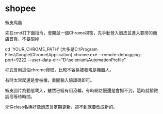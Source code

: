 # shopee
蝦皮爬蟲

先在cmd打下面指令，會開啟一個Chrome視窗，先手動登入蝦皮並進入要爬的商店首頁，不要關掉

cd 'YOUR_CHROME_PATH' (大多是C:\Program Files\Google\Chrome\Application)
chrome.exe --remote-debugging-port=9222 --user-data-dir="D:\selenium\AutomationProfile"

程式會用這個chrome爬取，比較不容易被發現是機器人。

有時太常爬還是會被擋，重開輸入驗證碼即可。

蝦皮圖片為動態載入，雖然已經有用滾輪，有時網路慢還是會抓不到，這時就稍微調高等待時間。

元件class名稱好像蝦皮會定期更新，抓不到就要改成新的。